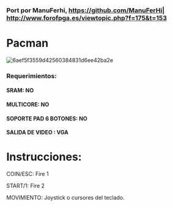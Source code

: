 ### Port por ManuFerhi, https://github.com/ManuFerHi| http://www.forofpga.es/viewtopic.php?f=175&t=153

# Pacman

![6aef5f3559d42560384831d6ee42ba2e](https://user-images.githubusercontent.com/31018768/70373900-37297100-18ed-11ea-8a6c-23a56ebce7b7.jpg)

### Requerimientos:

#### SRAM: NO

#### MULTICORE: NO

#### SOPORTE PAD 6 BOTONES: NO

#### SALIDA DE VIDEO : VGA

# Instrucciones:

COIN/ESC: Fire 1

START/1: Fire 2

MOVIMIENTO: Joystick o cursores del teclado.
